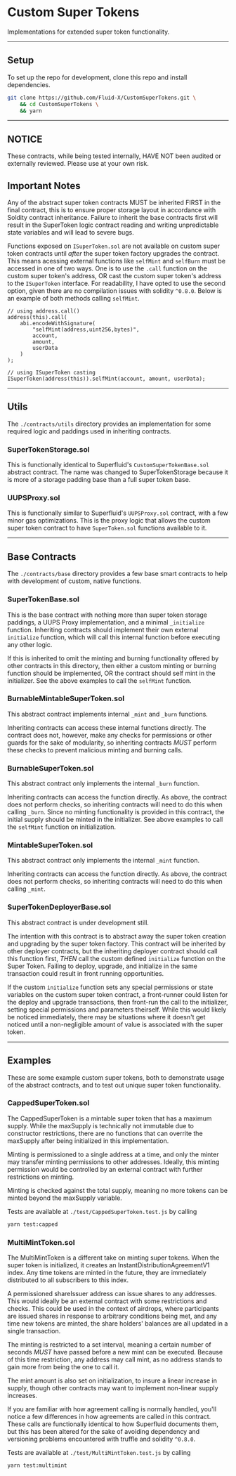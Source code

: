 # Custom Super Tokens

Implementations for extended super token functionality.

---

## Setup

To set up the repo for development, clone this repo and install dependencies.

```bash
git clone https://github.com/Fluid-X/CustomSuperTokens.git \
    && cd CustomSuperTokens \
    && yarn
```

---

## NOTICE

These contracts, while being tested internally, HAVE NOT been audited or
externally reviewed. Please use at your own risk.

## Important Notes

Any of the abstract super token contracts MUST be inherited FIRST in the final
contract, this is to ensure proper storage layout in accordance with Soldity
contract inheritance. Failure to inherit the base contracts first will result in
the SuperToken logic contract reading and writing unpredictable state variables
and will lead to severe bugs.

Functions exposed on `ISuperToken.sol` are not available on custom super token
contracts until _after_ the super token factory upgrades the contract. This
means acessing external functions like `selfMint` and `selfBurn` must be
accessed in one of two ways. One is to use the `.call` function on the custom
super token's address, OR cast the custom super token's address to the
`ISuperToken` interface. For readability, I have opted to use the second option,
given there are no compilation issues with solidity `^0.8.0`. Below is an
example of both methods calling `selfMint`.

```solidity
// using address.call()
address(this).call(
    abi.encodeWithSignature(
        "selfMint(address,uint256,bytes)",
        account,
        amount,
        userData
    )
);

// using ISuperToken casting
ISuperToken(address(this)).selfMint(account, amount, userData);
```

---

## Utils

The `./contracts/utils` directory provides an implementation for some required
logic and paddings used in inheriting contracts.

### SuperTokenStorage.sol

This is functionally identical to Superfluid's `CustomSuperTokenBase.sol`
abstract contract. The name was changed to SuperTokenStorage because it is more
of a storage padding base than a full super token base.

### UUPSProxy.sol

This is functionally similar to Superfluid's `UUPSProxy.sol` contract, with a
few minor gas optimizations. This is the proxy logic that allows the custom
super token contract to have `SuperToken.sol` functions available to it.

---

## Base Contracts

The `./contracts/base` directory provides a few base smart contracts to help
with development of custom, native functions.

### SuperTokenBase.sol

This is the base contract with nothing more than super token storage paddings, a
UUPS Proxy implementation, and a minimal `_initialize` function. Inheriting
contracts should implement their own external `initialize` function, which will
call this internal function before executing any other logic.

If this is inherited to omit the minting and burning functionality offered by
other contracts in this directory, then either a custom minting or burning
function should be implemented, OR the contract should self mint in the
initializer. See the above examples to call the `selfMint` function.

### BurnableMintableSuperToken.sol

This abstract contract implements internal `_mint` and `_burn` functions.

Inheriting contracts can access these internal functions directly. The contract
does not, however, make any checks for permissions or other guards for the sake
of modularity, so inheriting contracts _MUST_ perform these checks to prevent
malicious minting and burning calls.

### BurnableSuperToken.sol

This abstract contract only implements the internal `_burn` function.

Inheriting contracts can access the function directly. As above, the contract
does not perform checks, so inheriting contracts will need to do this when
calling `_burn`. Since no minting functionality is provided in this contract,
the initial supply should be minted in the initializer. See above examples to
call the `selfMint` function on initialization.

### MintableSuperToken.sol

This abstract contract only implements the internal `_mint` function.

Inheriting contracts can access the function directly. As above, the contract
does not perform checks, so inheriting contracts will need to do this when
calling `_mint`.

### SuperTokenDeployerBase.sol

This abstract contract is under development still.

The intention with this contract is to abstract away the super token creation
and upgrading by the super token factory. This contract will be inherited by
other deployer contracts, but the inheriting deployer contract should call this
function first, _THEN_ call the custom defined `initialize` function on the
Super Token. Failing to deploy, upgrade, and initialize in the same transaction
could result in front running opportunities.

If the custom `initialize` function sets any special permissions or state
variables on the custom super token contract, a front-runner could listen for
the deploy and upgrade transactions, then front-run the call to the initializer,
setting special permissions and parameters theirself. While this would likely
be noticed immediately, there may be situations where it doesn't get noticed
until a non-negligible amount of value is associated with the super token.

---

## Examples

These are some example custom super tokens, both to demonstrate usage of the
abstract contracts, and to test out unique super token functionality.

### CappedSuperToken.sol

The CappedSuperToken is a mintable super token that has a maximum supply. While
the maxSupply is technically not immutable due to constructor restrictions,
there are no functions that can overrite the maxSupply after being initialized
in this implementation.

Minting is permissioned to a single address at a time, and only the minter may
transfer minting permissions to other addresses. Ideally, this minting
permission would be controlled by an external contract with further restrictions
on minting.

Minting is checked against the total supply, meaning no more tokens can be
minted beyond the maxSupply variable.

Tests are available at `./test/CappedSuperToken.test.js` by calling

```bash
yarn test:capped
```

### MultiMintToken.sol

The MultiMintToken is a different take on minting super tokens. When the super
token is initialized, it creates an InstantDistributionAgreementV1 index. Any
time tokens are minted in the future, they are immediately distributed to all
subscribers to this index.

A permissioned shareIssuer address can issue shares to any addresses. This would
ideally be an external contract with some restrictions and checks. This could be
used in the context of airdrops, where participants are issued shares in
response to arbitrary conditions being met, and any time new tokens are minted,
the share holders' balances are all updated in a single transaction.

The minting is restricted to a set interval, meaning a certain number of seconds
_MUST_ have passed before a new mint can be executed. Because of this time
restriction, any address may call mint, as no address stands to gain more from
being the one to call it.

The mint amount is also set on initialization, to insure a linear increase in
supply, though other contracts may want to implement non-linear supply
increases.

If you are familiar with how agreement calling is normally handled, you'll
notice a few differences in how agreements are called in this contract. These
calls are functionally identical to how Superfluid documents them, but this
has been altered for the sake of avoiding dependency and versioning problems
encountered with truffle and solidity `^0.8.0`.

Tests are available at `./test/MultiMintToken.test.js` by calling

```bash
yarn test:multimint
```
